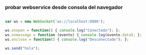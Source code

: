 
### probar webservice desde consola del navegador
```javascript

var ws = new WebSocket('ws://localhost:8080');

ws.onopen = function() { console.log("Conectado"); };
ws.onmessage = function (evento) { console.log(evento.data); };
ws.onclose = function() { console.log("Desconectado"); };

ws.send("hola");
```
